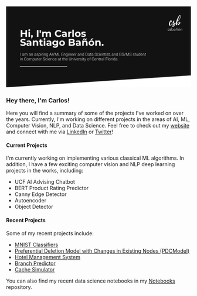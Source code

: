 ![Banner](https://github.com/csbanon/csbanon/blob/main/banner.jpg)

### Hey there, I'm Carlos!

Here you will find a summary of some of the projects I've worked on over the years. Currently, I'm working on different projects in the areas of AI, ML, Computer Vision, NLP, and Data Science. Feel free to check out my [website](https://csbanon.com) and connect with me via [LinkedIn](https://www.linkedin.com/in/csbanon/) or [Twitter](https://twitter.com/csbanon)!

#### Current Projects
I'm currently working on implementing various classical ML algorithms. In addition, I have a few exciting computer vision and NLP deep learning projects in the works, including:
* UCF AI Advising Chatbot
* BERT Product Rating Predictor
* Canny Edge Detector
* Autoencoder
* Object Detector

#### Recent Projects
Some of my recent projects include:
* [MNIST Classifiers](https://github.com/csbanon/mnist-classifiers)
* [Preferential Deletion Model with Changes in Existing Nodes (PDCModel)](https://github.com/csbanon/pdc-model)
* [Hotel Management System](https://github.com/csbanon/hotel-management-system)
* [Branch Predictor](https://github.com/csbanon/branch-predictor)
* [Cache Simulator](https://github.com/csbanon/cache-simulator)

You can also find my recent data science notebooks in my [Notebooks](https://github.com/csbanon/notebooks) repository.



<!--
**csbanon/csbanon** is a ✨ _special_ ✨ repository because its `README.md` (this file) appears on your GitHub profile.

Here are some ideas to get you started:

- 🔭 I’m currently working on ...
- 🌱 I’m currently learning ...
- 👯 I’m looking to collaborate on ...
- 🤔 I’m looking for help with ...
- 💬 Ask me about ...
- 📫 How to reach me: ...
- 😄 Pronouns: ...
- ⚡ Fun fact: ...
-->
